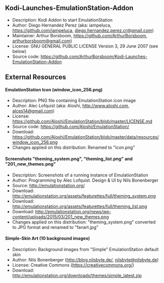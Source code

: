 ## Kodi-Launches-EmulationStation-Addon
- Description: Kodi Addon to start EmulationStation
- Author: Diego Hernandez Perez (aka: iampeluca, https://github.com/iampeluca, diego.hernandez.perez.cr@gmail.com)
- Maintainer: Arthur Borsboom, https://github.com/ArthurBorsboom, arthurborsboom@gmail.com)
- License: GNU GENERAL PUBLIC LICENSE Version 3, 29 June 2007 (see below)
- Source code: https://github.com/ArthurBorsboom/Kodi-Launches-EmulationStation-Addon


## External Resources
#### EmulationStation Icon (window_icon_256.png)
- Description: PNG file containing EmulationStation icon image
- Author: Alec Lofquist (aka: Aloshi, http://www.aloshi.com, alces14@gmail.com)
- License: https://github.com/Aloshi/EmulationStation/blob/master/LICENSE.md
- Source code: https://github.com/Aloshi/EmulationStation/
- Download: https://github.com/Aloshi/EmulationStation/blob/master/data/resources/window_icon_256.png
- Changes applied on this distribution: Renamed to "icon.png"


#### Screenshots "theming_system.png", "theming_list.png" and "201_new_themes.png"
- Description: Screenshots of a running instance of EmulationStation
- Author: Programming by Alec Lofquist. Design & UI by Nils Bonenberger
- Source: http://emulationstation.org/
- Download: http://emulationstation.org/assets/featurettes/full/theming_system.png
- Download: http://emulationstation.org/assets/featurettes/full/theming_list.png
- Download: http://emulationstation.org/news/wp-content/uploads/2015/03/201_new_themes.png
- Changes applied on this distribution: "theming_system.png" converted to JPG format and renamed to "fanart.jpg"


#### Simple-Skin Art (10 background images)
- Description: Background images from "Simple" EmulationStation default skin
- Author: Nils Bonenberger (http://blog.nilsbyte.de/, nilsbyte@nilsbyte.de)
- License: Creative Commons (https://creativecommons.org/)
- Download: http://emulationstation.org/downloads/themes/simple_latest.zip
